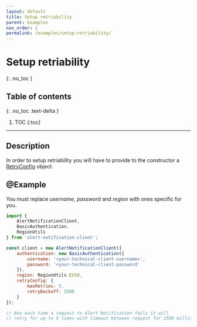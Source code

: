```yaml
---
layout: default
title: Setup retriability
parent: Examples
nav_order: 1
permalink: /examples/setup-retriability/
---
```


# Setup retriability
{: .no_toc }

## Table of contents
{: .no_toc .text-delta }

1. TOC
{:toc}

---

## Description

In order to setup retriability you will have to provide to the constructor a [RetryConfig](/common-objects/retry-configuration) object.

## @Example

You must replace _username_, _password_ and _region_  with ones specific for you.

```js
import {
    AlertNotificationClient,
    BasicAuthentication,
    RegionUtils
} from 'alert-notification-client';

const client = new AlertNotificationClient({
    authentication: new BasicAuthentication({
        username: '<your-technical-client-username>',
        password: '<your-technical-client-password'
    }),
    region: RegionUtils.EU10,
    retryConfig: {
        maxRetries: 5,
        retryBackoff: 2500
    }
});

// Now each time a request to Alert Notification fails it will
// retry for up to 5 times with timeout between request for 2500 milliseconds
```
